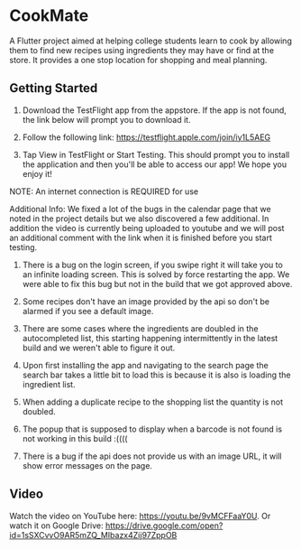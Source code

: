 # CookMate

A Flutter project aimed at helping college students learn to cook by allowing them to find new recipes using ingredients they may have or find at the store. It provides a one stop location for shopping and meal planning.

## Getting Started

1. Download the TestFlight app from the appstore. If the app is not found, the link below will prompt you to download it.

2. Follow the following link: https://testflight.apple.com/join/iy1L5AEG

3. Tap View in TestFlight or Start Testing. This should prompt you to install the application and then you'll be able to access our app! We hope you enjoy it!

NOTE: An internet connection is REQUIRED for use

Additional Info: We fixed a lot of the bugs in the calendar page that we noted in the project details but we also discovered a few additional. In addition the video is currently being uploaded to youtube and we will post an additional comment with the link when it is finished before you start testing. 

1. There is a bug on the login screen, if you swipe right it will take you to an infinite loading screen. This is solved by 
force restarting the app. We were able to fix this bug but not in the build that we got approved above.

2. Some recipes don't have an image provided by the api so don't be alarmed if you see a default image.

3. There are some cases where the ingredients are doubled in the autocompleted list, this starting happening intermittently in 
the latest build and we weren't able to figure it out.

4. Upon first installing the app and navigating to the search page the search bar takes a little bit to load this is because it is also is loading the ingredient list.

5. When adding a duplicate recipe to the shopping list the quantity is not doubled.

6. The popup that is supposed to display when a barcode is not found is not working in this build :((((

7. There is a bug if the api does not provide us with an image URL, it will show error messages on the page.

## Video
Watch the video on YouTube here: https://youtu.be/9vMCFFaaY0U. Or watch it on Google Drive: https://drive.google.com/open?id=1sSXCvvO9AR5mZQ_MIbazx4Zij97ZppOB
